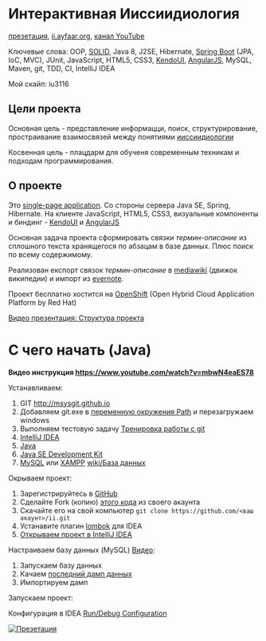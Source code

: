 Интерактивная Ииссиидиология
============================
[презетация](http://youtu.be/__ibkaMRHZI), [ii.ayfaar.org](http://ii.ayfaar.org), [канал YouTube](https://www.youtube.com/channel/UCx7OZ2t2mEiaW6kem5lfl9w)

Ключевые слова: OOP, [SOLID](http://ru.wikipedia.org/wiki/SOLID_(%D0%BE%D0%B1%D1%8A%D0%B5%D0%BA%D1%82%D0%BD%D0%BE-%D0%BE%D1%80%D0%B8%D0%B5%D0%BD%D1%82%D0%B8%D1%80%D0%BE%D0%B2%D0%B0%D0%BD%D0%BD%D0%BE%D0%B5_%D0%BF%D1%80%D0%BE%D0%B3%D1%80%D0%B0%D0%BC%D0%BC%D0%B8%D1%80%D0%BE%D0%B2%D0%B0%D0%BD%D0%B8%D0%B5)), Java 8, J2SE, Hibernate, [Spring Boot](https://spring.io/) (JPA, IoC, MVC), JUnit, JavaScript, HTML5, CSS3, [KendoUI](www.kendoui.com), [AngularJS](https://angularjs.org), MySQL, Maven, git, TDD, CI, IntelliJ IDEA

Мой скайп: iu3116

Цели проекта
------------
Основная цель - представление информацци, поиск, структурирование, простраивание взаимосвязей между понятиями [ииссиидиологии](http://ru.science.wikia.com/wiki/%D0%98%D0%B8%D1%81%D1%81%D0%B8%D0%B8%D0%B4%D0%B8%D0%BE%D0%BB%D0%BE%D0%B3%D0%B8%D1%8F)

Косвенная цель - плацдарм для обученя современным техникам и подходам программирования.

О проекте
---------

Это [single-page application](http://en.wikipedia.org/wiki/Single-page_application). Со стороны сервера Java SE, Spring, Hibernate. На клиенте JavaScript, HTML5, CSS3, визуальные компоненты и биндинг - [KendoUI](www.kendoui.com) и [AngularJS](https://angularjs.org)

Основная задача проекта сформировать связки *термин-описание* из сплошного текста хранящегося по абзацам в базе данных. Плюс поиск по всему содержимому.

Реализован експорт связок *термин-описание* в [mediawiki](http://www.mediawiki.org) (движок википедии) и импорт из [evernote](https://www.evernote.com). 

Проект бесплатно хостится на [OpenShift](https://www.openshift.com/) (Open Hybrid Cloud Application Platform by Red Hat)

[Видео презентация: Структура проекта](https://www.youtube.com/watch?v=Q7GfXEzswcQ&list=UUx7OZ2t2mEiaW6kem5lfl9w)

С чего начать (Java)
====================

**Видео инструкция https://www.youtube.com/watch?v=mbwN4eaES78**

Устанавливаем:

1.	GIT http://msysgit.github.io
2.	Добавляем git.exe в [переменную окружения Path](http://clip2net.com/s/iuLWXk) и перезагружаем windows
3.	Выполняем тестовую задачу [Тренировка работы с git](https://github.com/devstarter/ii/issues/4)
4.	[IntelliJ IDEA](http://www.jetbrains.com/idea/download/)
5.	[Java](https://www.java.com/en/download)
6.	[Java SE Development Kit](http://www.oracle.com/technetwork/java/javase/downloads/index.html)
7.	[MySQL](http://dev.mysql.com/downloads/mysql/) или [XAMPP](https://www.apachefriends.org/index.html) [wiki/База данных](https://github.com/devstarter/ii/wiki/%D0%91%D0%B0%D0%B7%D0%B0-%D0%B4%D0%B0%D0%BD%D0%BD%D1%8B%D1%85)

Окрываем проект:

1. Зарегистрируйтесь в [GitHub](https://github.com)
2. Сделайте Fork (копию) [этого кода](https://github.com/devstarter/ii) из своего акаунта
3. Скачайте его на свой компьютер `git clone https://github.com/<ваш акаунт>/ii.git`
4. Устанавите плагин [lombok](http://plugins.jetbrains.com/plugin/6317) для IDEA
5. [Открываем проект в IntelliJ IDEA](https://github.com/devstarter/ii/wiki/%D0%9E%D1%82%D0%BA%D1%80%D1%8B%D1%82%D0%B8%D0%B5-%D0%BF%D1%80%D0%BE%D0%B5%D0%BA%D1%82%D0%B0-%D0%B2-IntelliJ-IDEA)

Настраиваем базу данных (MySQL) [Видео](https://www.youtube.com/watch?v=l-ZGmR98d-4): 

1. Запускаем базу данных
2. Качаем [последний дамп данных](https://github.com/devstarter/ii/tree/master/db)
3. Импортируем дамп

Запускаем проект:

Конфигурация в IDEA [Run/Debug Configuration](https://cloud.githubusercontent.com/assets/1183619/14000544/b469080e-f152-11e5-9a3a-c1acb737b5d8.png)


[![Презетация](http://img.youtube.com/vi/__ibkaMRHZI/0.jpg)](http://youtu.be/__ibkaMRHZI)

